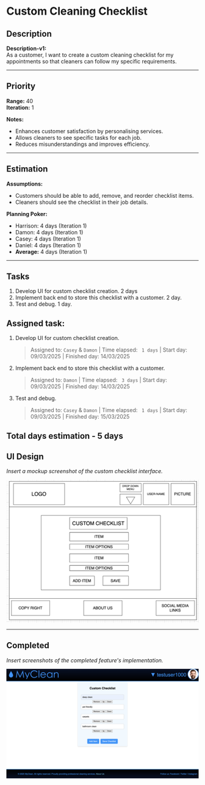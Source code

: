 # Custom Cleaning Checklist

## Description
**Description-v1:**  
As a customer, I want to create a custom cleaning checklist for my appointments so that cleaners can follow my specific requirements.

---

## Priority
**Range:** 40  
**Iteration:** 1  

**Notes:**  
- Enhances customer satisfaction by personalising services.  
- Allows cleaners to see specific tasks for each job.  
- Reduces misunderstandings and improves efficiency.

---

## Estimation
**Assumptions:**  
- Customers should be able to add, remove, and reorder checklist items.  
- Cleaners should see the checklist in their job details.  

**Planning Poker:**  
- Harrison: 4 days (Iteration 1)  
- Damon: 4 days (Iteration 1)  
- Casey: 4 days (Iteration 1)  
- Daniel: 4 days (Iteration 1)  
- **Average:** 4 days (Iteration 1)

---

## Tasks
1. Develop UI for custom checklist creation. 2 days  
2. Implement back end to store this checklist with a customer. 2 day.
3. Test and debug. 1 day.

## Assigned task:
1. Develop UI for custom checklist creation.
    > Assigned to: `Casey` & `Damon` | Time elapsed: ` 1 days` | Start day: 09/03/2025  | Finished day: 14/03/2025
2. Implement back end to store this checklist with a customer.
    > Assigned to: `Damon` | Time elapsed: ` 3 days` | Start day: 09/03/2025 | Finished day: 14/03/2025
3. Test and debug.
    > Assigned to: `Casey` & `Damon` | Time elapsed: ` 1 days` | Start day: 09/03/2025 | Finished day: 15/03/2025

   

Total days estimation - 5 days
---

## UI Design
*Insert a mockup screenshot of the custom checklist interface.*

![Burn down chart](/iterations/images/checklist-wireframe.png)

---

## Completed
*Insert screenshots of the completed feature's implementation.*

![Burn down chart](/iterations/images/checklist.png)

